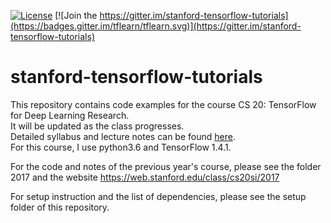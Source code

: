 [![License](https://img.shields.io/badge/license-MIT-blue.svg)](LICENSE)
[![Join the https://gitter.im/stanford-tensorflow-tutorials](https://badges.gitter.im/tflearn/tflearn.svg)](https://gitter.im/stanford-tensorflow-tutorials)

# stanford-tensorflow-tutorials
This repository contains code examples for the course CS 20: TensorFlow for Deep Learning Research. <br>
It will be updated as the class progresses. <br>
Detailed syllabus and lecture notes can be found [here](https://web.stanford.edu/class/cs20si/syllabus.html).<br>
For this course, I use python3.6 and TensorFlow 1.4.1.

For the code and notes of the previous year's course, please see the folder 2017 and the website https://web.stanford.edu/class/cs20si/2017

For setup instruction and the list of dependencies, please see the setup folder of this repository.